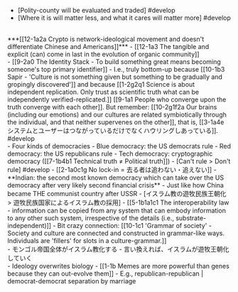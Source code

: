 
- [Polity-county will be evaluated and traded] #develop
- [Where it is will matter less, and what it cares will matter more] #develop
<br>
***[[12-1a2a Crypto is network-ideological movement and doesn't differentiate Chinese and Americans]]***
- [[12-1a3 The tangible and explicit (can) come in last in the evolution of organic community]]
<br>
- [[9-2a0 The Identity Stack - To build something great means becoming someone's top primary identifier]]
  - I.e., truly bottom-up because [[10-1b3 Sapir - 'Culture is not something given but something to be gradually and gropingly discovered']] and because [[1-2g2q1 Science is about independent replication. Only trust as scientific truth what can be independently verified-replicated.]] [[9-1a1 People who converge upon the truth converge with each other]]. But remember: [[10-2g1f2a Our brains (including our emotions) and our cultures are related symbiotically through the individual, and that neither supervenes on the other]], that is, [[3-1a4e システムとユーザーはつながっているだけでなくハウリングしあっている]]. #develop
<br>
- Four kinds of democracies
  - Blue democracy: the US democrats rule
  - Red democracy: the US republicans rule
  - Tech democracy: cryptographic democracy ([[7-1b4b1 Technical truth ≠ Political truth]]) 
    - [Can't rule > Don't rule] #develop 
      - [[2-1a0c1g No lock-in = 去る者は追わない・追えない]]
  - **Indian: the second most known democracy which can take over the US democracy after very likely second financial crisis**
    - Just like how China became THE communist country after USSR
      - [イスラム教の遊牧民族王朝化 > 遊牧民族国家によるイスラム教の採用]
				- [[5-1b1a1c1 The interoperability law - information can be copied from any system that can embody information to any other such system, irrespective of the details (i.e., substrate-independent)]]
					- Bit crazy connection: [[10-1c1 'Grammar of society' - Society and culture are connected and constructed in grammar-like ways. Individuals are 'fillers' for slots in a culture-grammar.]]
<br>
- モンゴル帝国全体がイスラム教化する
  - 言い換えれば、イスラムが遊牧王朝化していく
<br>
- Ideology overwrites biology
  - [[1-1b Memes are more powerful than genes because they can out-evolve them]]
    - E.g., republican-republican | democrat-democrat separation by marriage
